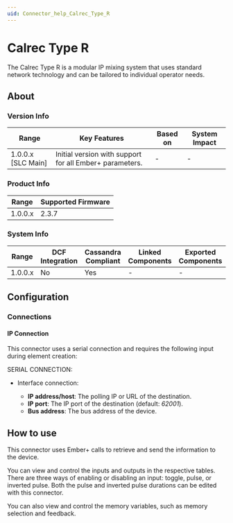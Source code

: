```yaml
---
uid: Connector_help_Calrec_Type_R
---
```


# Calrec Type R

The Calrec Type R is a modular IP mixing system that uses standard network technology and can be tailored to individual operator needs.

## About

### Version Info

| **Range**            | **Key Features**                                        | **Based on** | **System Impact** |
|----------------------|---------------------------------------------------------|--------------|-------------------|
| 1.0.0.x [SLC Main]   | Initial version with support for all Ember+ parameters. | -            | -                 |

### Product Info

| Range     | Supported Firmware     |
|-----------|------------------------|
| 1.0.0.x   | 2.3.7                  |

### System Info

| Range     | DCF Integration     | Cassandra Compliant     | Linked Components     | Exported Components     |
|-----------|---------------------|-------------------------|-----------------------|-------------------------|
| 1.0.0.x   | No                  | Yes                     | -                     | -                       |

## Configuration

### Connections

#### IP Connection

This connector uses a serial connection and requires the following input during element creation:

SERIAL CONNECTION:

- Interface connection:

  - **IP address/host**: The polling IP or URL of the destination.
  - **IP port**: The IP port of the destination (default: *62001*).
  - **Bus address**: The bus address of the device.

## How to use

This connector uses Ember+ calls to retrieve and send the information to the device.

You can view and control the inputs and outputs in the respective tables. There are three ways of enabling or disabling an input: toggle, pulse, or inverted pulse. Both the pulse and inverted pulse durations can be edited with this connector.

You can also view and control the memory variables, such as memory selection and feedback.
